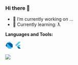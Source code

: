 ### Hi there 👋

- 🔭 I’m currently working on ...
- 📖  Currently learning: ƛ

**Languages and Tools:**  

<code><img height="24" src="https://raw.githubusercontent.com/github/explore/80688e429a7d4ef2fca1e82350fe8e3517d3494d/topics/dart/dart.png"></code>
<code><img height="24" src="https://raw.githubusercontent.com/github/explore/80688e429a7d4ef2fca1e82350fe8e3517d3494d/topics/flutter/flutter.png"></code>

<img src="https://github-readme-stats.anuraghazra1.vercel.app/api?username=pedrowss&show_icons=true&include_all_commits=true&theme=buefy">
